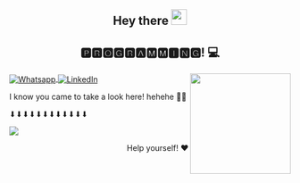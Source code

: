 
<h2 align="center">
  Hey there <img src="https://media.giphy.com/media/hvRJCLFzcasrR4ia7z/giphy.gif" width="28"> 
   <!-- I'm <a href="">Marco</a>!  -->
</h2>

<h2 align="center">🅿🆁🅾🅶🆁🅰🅼🅼🅸🅽🅶! 💻 </h2>

 <div>
 <a href="https://github.com/UskOops">
  <img height="180em" src="[![Marco github stats](https://github-readme-stats.vercel.app/api?username=UskOops)](https://github.com/UskOops/github-readme-stats)" align = "right"/></p>
    
<a href="https://api.whatsapp.com/send?phone=+5531984542217">
    <img src="https://img.shields.io/badge/-Whatsapp-4CA143?style=flat&labelColor=4CA143&logo=whatsapp&logoColor=black" title="Text me" align="center" alt="Whatsapp">
</a>
<a href="https://www.linkedin.com/in/tonhoo123/">
    <img src="https://img.shields.io/badge/-LinkedIn-blue?style=flat&logo=Linkedin&logoColor=white" title="My Social Network" align="center" alt="LinkedIn">
</a>



    
  
I know you came to take a look here! hehehe 👀👀 <br></p>
<p align="center"> <p>⬇⬇⬇⬇⬇⬇⬇⬇⬇⬇⬇⬇</p>
   <img alingn="center" src="https://profile-counter.glitch.me/Tonho/count.svg" /></p>
<p align="right">
Help yourself! ♥
</p>




